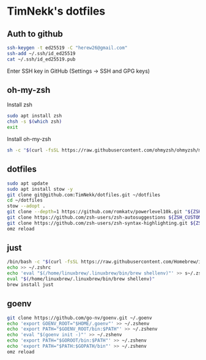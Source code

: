 # TimNekk's dotfiles

## Auth to github

```bash
ssh-keygen -t ed25519 -C "herew26@gmail.com"
ssh-add ~/.ssh/id_ed25519
cat ~/.ssh/id_ed25519.pub
```

Enter SSH key in GitHub (Settings → SSH and GPG keys)

## oh-my-zsh

Install zsh

```bash
sudo apt install zsh
chsh -s $(which zsh)
exit
```

Install oh-my-zsh

```bash
sh -c "$(curl -fsSL https://raw.githubusercontent.com/ohmyzsh/ohmyzsh/master/tools/install.sh)"
```

## dotfiles

```bash
sudo apt update
sudo apt install stow -y
git clone git@github.com:TimNekk/dotfiles.git ~/dotfiles
cd ~/dotfiles
stow --adopt .
git clone --depth=1 https://github.com/romkatv/powerlevel10k.git "${ZSH_CUSTOM:-$HOME/.oh-my-zsh/custom}/themes/powerlevel10k"
git clone https://github.com/zsh-users/zsh-autosuggestions ${ZSH_CUSTOM:-~/.oh-my-zsh/custom}/plugins/zsh-autosuggestions
git clone https://github.com/zsh-users/zsh-syntax-highlighting.git ${ZSH_CUSTOM:-~/.oh-my-zsh/custom}/plugins/zsh-syntax-highlighting
omz reload
```

## just

```bash
/bin/bash -c "$(curl -fsSL https://raw.githubusercontent.com/Homebrew/install/HEAD/install.sh)"
echo >> ~/.zshrc
echo 'eval "$(/home/linuxbrew/.linuxbrew/bin/brew shellenv)"' >> s~/.zshrc
eval "$(/home/linuxbrew/.linuxbrew/bin/brew shellenv)"
brew install just
```

## goenv

```bash
git clone https://github.com/go-nv/goenv.git ~/.goenv
echo 'export GOENV_ROOT="$HOME/.goenv"' >> ~/.zshenv
echo 'export PATH="$GOENV_ROOT/bin:$PATH"' >> ~/.zshenv
echo 'eval "$(goenv init -)"' >> ~/.zshenv
echo 'export PATH="$GOROOT/bin:$PATH"' >> ~/.zshenv
echo 'export PATH="$PATH:$GOPATH/bin"' >> ~/.zshenv
omz reload
```
